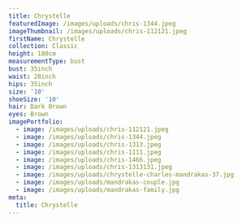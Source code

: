 ```yaml
---
title: Chrystelle
featuredImage: /images/uploads/chris-1344.jpeg
imageThumbnail: /images/uploads/chris-112121.jpeg
firstName: Chrystelle
collection: Classic
height: 180cm
measurementType: bust
bust: 35inch
waist: 28inch
hips: 35inch
size: '10'
shoeSize: '10'
hair: Dark Brown
eyes: Brown
imagePortfolio:
  - image: /images/uploads/chris-112121.jpeg
  - image: /images/uploads/chris-1344.jpeg
  - image: /images/uploads/chris-1313.jpeg
  - image: /images/uploads/chris-1111.jpeg
  - image: /images/uploads/chris-1466.jpeg
  - image: /images/uploads/chris-1313131.jpeg
  - image: /images/uploads/chrystelle-charles-mandrakas-37.jpg
  - image: /images/uploads/mandrakas-couple.jpg
  - image: /images/uploads/mandrakas-family.jpg
meta:
  title: Chrystelle
---
```


